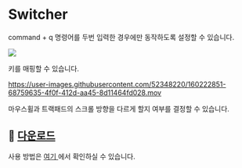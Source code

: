 # Switcher

command + q 명령어를 두번 입력한 경우에만 동작하도록 설정할 수 있습니다.

![](https://user-images.githubusercontent.com/52348220/150669417-04c33fc1-5780-4627-abf4-359eaa5a333c.gif)


키를 매핑할 수 있습니다.

https://user-images.githubusercontent.com/52348220/160222851-68759635-4f0f-412d-aa45-8d11464fd028.mov


마우스휠과 트랙패드의 스크롤 방향을 다르게 할지 여부를 결정할 수 있습니다.


## 💾 [다운로드](https://github.com/tkgka/Switcher/releases) 
사용 방법은 <a href = "https://github.com/tkgka/Switcher/blob/main/Readme/HowToUse.md"> 여기 </a> 에서 확인하실 수 있습니다.
